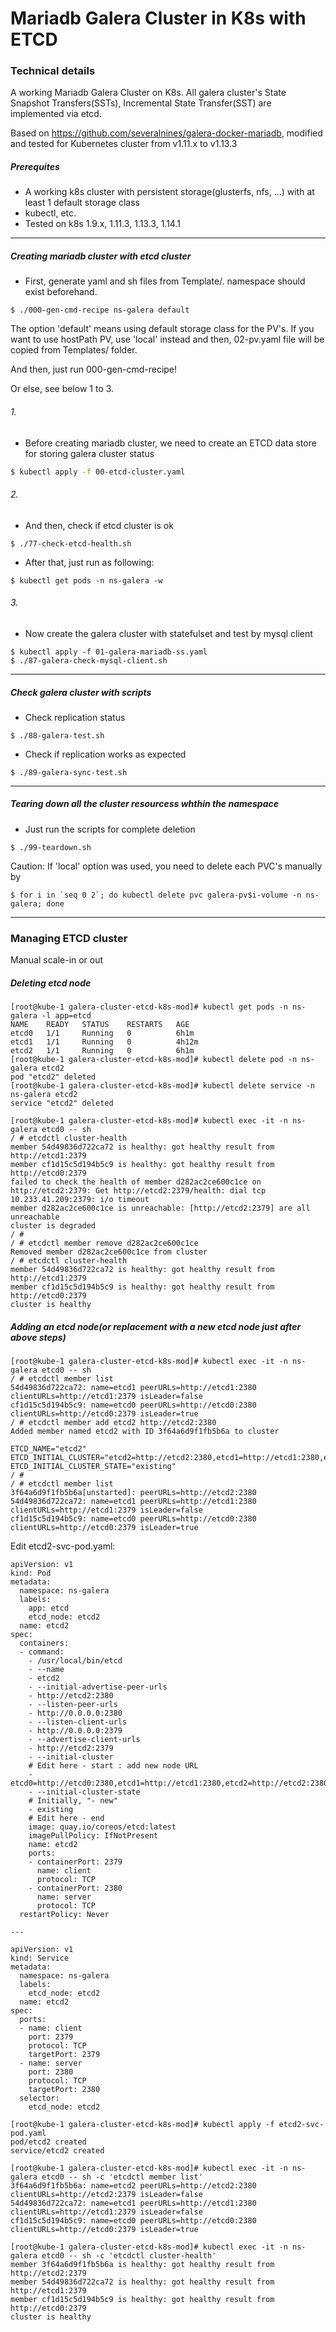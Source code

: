 # Mariadb Galera Cluster in K8s with ETCD

### Technical details

A working Mariadb Galera Cluster on K8s. All galera cluster's State Snapshot Transfers(SSTs), Incremental State Transfer(SST) are implemented via etcd.

Based on https://github.com/severalnines/galera-docker-mariadb, modified and tested for Kubernetes cluster from v1.11.x to v1.13.3 

##### Prerequites
- A working k8s cluster with persistent storage(glusterfs, nfs, ...) with at least 1 default storage class
- kubectl, etc.
- Tested on k8s 1.9.x, 1.11.3, 1.13.3, 1.14.1

----------

##### Creating mariadb cluster with etcd cluster
- First, generate yaml and sh files from Template/. namespace should exist beforehand.
```
$ ./000-gen-cmd-recipe ns-galera default
```

The option 'default' means using default storage class for the PV's. If you want to use hostPath PV, use 'local' instead and then, 02-pv.yaml file will be copied from Templates/ folder.

And then, just run 000-gen-cmd-recipe!

Or else, see below 1 to 3.

###### 1.

- Before creating mariadb cluster, we need to create an ETCD data store
  for storing galera cluster status
```bash
$ kubectl apply -f 00-etcd-cluster.yaml
```

###### 2.

- And then, check if etcd cluster is ok
```
$ ./77-check-etcd-health.sh
```

- After that, just run as following:
```
$ kubectl get pods -n ns-galera -w
```

###### 3.

- Now create the galera cluster with statefulset and test by mysql client
```
$ kubectl apply -f 01-galera-mariadb-ss.yaml
$ ./87-galera-check-mysql-client.sh
```

----------

##### Check galera cluster with scripts

- Check replication status
```
$ ./88-galera-test.sh
```

- Check if replication works as expected 
```
$ ./89-galera-sync-test.sh
```

----------

##### Tearing down all the cluster resourcess whthin the namespace

- Just run the scripts for complete deletion
```
$ ./99-teardown.sh
```

Caution: If 'local' option was used, you need to delete each PVC's manually by
```
$ for i in `seq 0 2`; do kubectl delete pvc galera-pv$i-volume -n ns-galera; done
```
----------

### Managing ETCD cluster

Manual scale-in or out

##### Deleting etcd node

```
[root@kube-1 galera-cluster-etcd-k8s-mod]# kubectl get pods -n ns-galera -l app=etcd
NAME    READY   STATUS    RESTARTS   AGE
etcd0   1/1     Running   0          6h1m
etcd1   1/1     Running   0          4h12m
etcd2   1/1     Running   0          6h1m
[root@kube-1 galera-cluster-etcd-k8s-mod]# kubectl delete pod -n ns-galera etcd2
pod "etcd2" deleted
[root@kube-1 galera-cluster-etcd-k8s-mod]# kubectl delete service -n ns-galera etcd2
service "etcd2" deleted
```

```
[root@kube-1 galera-cluster-etcd-k8s-mod]# kubectl exec -it -n ns-galera etcd0 -- sh
/ # etcdctl cluster-health
member 54d49836d722ca72 is healthy: got healthy result from http://etcd1:2379
member cf1d15c5d194b5c9 is healthy: got healthy result from http://etcd0:2379
failed to check the health of member d282ac2ce600c1ce on http://etcd2:2379: Get http://etcd2:2379/health: dial tcp 10.233.41.209:2379: i/o timeout
member d282ac2ce600c1ce is unreachable: [http://etcd2:2379] are all unreachable
cluster is degraded
/ # 
/ # etcdctl member remove d282ac2ce600c1ce
Removed member d282ac2ce600c1ce from cluster
/ # etcdctl cluster-health
member 54d49836d722ca72 is healthy: got healthy result from http://etcd1:2379
member cf1d15c5d194b5c9 is healthy: got healthy result from http://etcd0:2379
cluster is healthy
```

##### Adding an etcd node(or replacement with a new etcd node just after above steps)

```
[root@kube-1 galera-cluster-etcd-k8s-mod]# kubectl exec -it -n ns-galera etcd0 -- sh
/ # etcdctl member list
54d49836d722ca72: name=etcd1 peerURLs=http://etcd1:2380 clientURLs=http://etcd1:2379 isLeader=false
cf1d15c5d194b5c9: name=etcd0 peerURLs=http://etcd0:2380 clientURLs=http://etcd0:2379 isLeader=true
/ # etcdctl member add etcd2 http://etcd2:2380
Added member named etcd2 with ID 3f64a6d9f1fb5b6a to cluster

ETCD_NAME="etcd2"
ETCD_INITIAL_CLUSTER="etcd2=http://etcd2:2380,etcd1=http://etcd1:2380,etcd0=http://etcd0:2380"
ETCD_INITIAL_CLUSTER_STATE="existing"
/ # 
/ # etcdctl member list
3f64a6d9f1fb5b6a[unstarted]: peerURLs=http://etcd2:2380
54d49836d722ca72: name=etcd1 peerURLs=http://etcd1:2380 clientURLs=http://etcd1:2379 isLeader=false
cf1d15c5d194b5c9: name=etcd0 peerURLs=http://etcd0:2380 clientURLs=http://etcd0:2379 isLeader=true
```

Edit etcd2-svc-pod.yaml:

```
apiVersion: v1
kind: Pod
metadata:
  namespace: ns-galera
  labels:
    app: etcd
    etcd_node: etcd2
  name: etcd2
spec:
  containers:
  - command:
    - /usr/local/bin/etcd
    - --name
    - etcd2
    - --initial-advertise-peer-urls
    - http://etcd2:2380
    - --listen-peer-urls
    - http://0.0.0.0:2380
    - --listen-client-urls
    - http://0.0.0.0:2379
    - --advertise-client-urls
    - http://etcd2:2379
    - --initial-cluster
    # Edit here - start : add new node URL
    - etcd0=http://etcd0:2380,etcd1=http://etcd1:2380,etcd2=http://etcd2:2380
    - --initial-cluster-state
    # Initially, "- new"
    - existing
    # Edit here - end
    image: quay.io/coreos/etcd:latest
    imagePullPolicy: IfNotPresent
    name: etcd2
    ports:
    - containerPort: 2379
      name: client
      protocol: TCP
    - containerPort: 2380
      name: server
      protocol: TCP
  restartPolicy: Never

---

apiVersion: v1
kind: Service
metadata:
  namespace: ns-galera
  labels:
    etcd_node: etcd2
  name: etcd2
spec:
  ports:
  - name: client
    port: 2379
    protocol: TCP
    targetPort: 2379
  - name: server
    port: 2380
    protocol: TCP
    targetPort: 2380
  selector:
    etcd_node: etcd2
```

```
[root@kube-1 galera-cluster-etcd-k8s-mod]# kubectl apply -f etcd2-svc-pod.yaml 
pod/etcd2 created
service/etcd2 created
```

```
[root@kube-1 galera-cluster-etcd-k8s-mod]# kubectl exec -it -n ns-galera etcd0 -- sh -c 'etcdctl member list'
3f64a6d9f1fb5b6a: name=etcd2 peerURLs=http://etcd2:2380 clientURLs=http://etcd2:2379 isLeader=false
54d49836d722ca72: name=etcd1 peerURLs=http://etcd1:2380 clientURLs=http://etcd1:2379 isLeader=false
cf1d15c5d194b5c9: name=etcd0 peerURLs=http://etcd0:2380 clientURLs=http://etcd0:2379 isLeader=true

[root@kube-1 galera-cluster-etcd-k8s-mod]# kubectl exec -it -n ns-galera etcd0 -- sh -c 'etcdctl cluster-health'
member 3f64a6d9f1fb5b6a is healthy: got healthy result from http://etcd2:2379
member 54d49836d722ca72 is healthy: got healthy result from http://etcd1:2379
member cf1d15c5d194b5c9 is healthy: got healthy result from http://etcd0:2379
cluster is healthy
```
